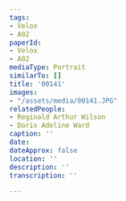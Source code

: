 ```yaml
---
tags:
- Velox
- A02
paperId:
- Velox
- A02
mediaType: Portrait
similarTo: []
title: '00141'
images:
- "/assets/media/00141.JPG"
relatedPeople:
- Reginald Arthur Wilson
- Doris Adeline Ward
caption: ''
date: 
dateApprox: false
location: ''
description: ''
transcription: ''

---
```

